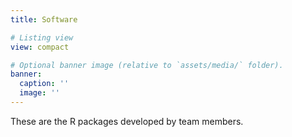 ```yaml
---
title: Software

# Listing view
view: compact

# Optional banner image (relative to `assets/media/` folder).
banner:
  caption: ''
  image: ''
---
```


These are the R packages developed by team members.<br><br>


